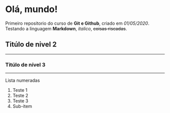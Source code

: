 # Olá, mundo!
 Primeiro repositorio do curso de **Git e Github**, criado em *01/05/2020*.
 Testando a linguagem __Markdown__, _italico_, ~~coisas riscadas~~.


 ## Titúlo de nivel 2
 ---
 ### Titúlo de nível 3
 ***

 Lista numeradas

1. Teste 1
2. Teste 2
3. Teste 3
 3. Sub-item

